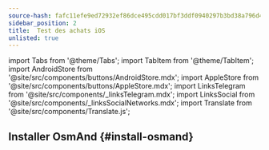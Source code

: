 ```yaml
---
source-hash: fafc11efe9ed72932ef86dce495cdd017bf3ddf0940297b3bd38a796d4a03c4e
sidebar_position: 2
title:  Test des achats iOS
unlisted: true
---
```


import Tabs from '@theme/Tabs';
import TabItem from '@theme/TabItem';
import AndroidStore from '@site/src/components/buttons/AndroidStore.mdx';
import AppleStore from '@site/src/components/buttons/AppleStore.mdx';
import LinksTelegram from '@site/src/components/_linksTelegram.mdx';
import LinksSocial from '@site/src/components/_linksSocialNetworks.mdx';
import Translate from '@site/src/components/Translate.js';


## Installer OsmAnd {#install-osmand}